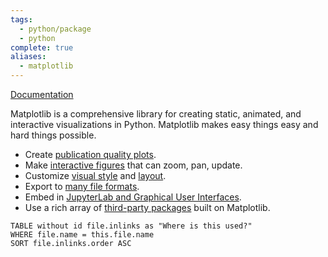 ```yaml
---
tags:
  - python/package
  - python
complete: true
aliases:
  - matplotlib
---
```

[Documentation](https://matplotlib.org/)

Matplotlib is a comprehensive library for creating static, animated, and interactive visualizations in Python. Matplotlib makes easy things easy and hard things possible.

- Create [publication quality plots](https://ieeexplore.ieee.org/document/4160265/citations?tabFilter=papers).
- Make [interactive figures](https://mybinder.org/v2/gh/matplotlib/mpl-brochure-binder/main?labpath=MatplotlibExample.ipynb) that can zoom, pan, update.
- Customize [visual style](https://matplotlib.org/stable/gallery/style_sheets/style_sheets_reference.html) and [layout](https://matplotlib.org/stable/tutorials/provisional/mosaic.html).
- Export to [many file formats](https://matplotlib.org/stable/api/figure_api.html#matplotlib.figure.Figure.savefig).
- Embed in [JupyterLab and Graphical User Interfaces](https://matplotlib.org/stable/gallery/#embedding-matplotlib-in-graphical-user-interfaces).
- Use a rich array of [third-party packages](https://matplotlib.org/mpl-third-party/) built on Matplotlib.

```dataview
TABLE without id file.inlinks as "Where is this used?"
WHERE file.name = this.file.name
SORT file.inlinks.order ASC 
```